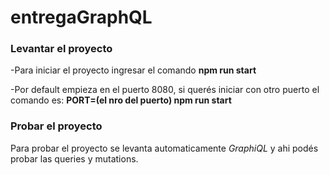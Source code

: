 # entregaGraphQL
### Levantar el proyecto
-Para iniciar el proyecto ingresar el comando **npm run start**

-Por default empieza en el puerto 8080, si querés iniciar con otro puerto el comando es: **PORT=(el nro del puerto) npm run start**

### Probar el proyecto
Para probar el proyecto se levanta automaticamente *GraphiQL* y ahi podés probar las queries y mutations.
